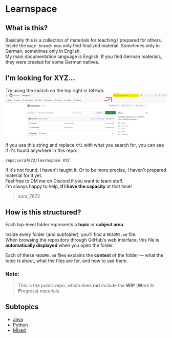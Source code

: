 # Learnspace


## What is this?
Basically this is a collection of materials for teaching I prepared for others.  
Inside the `main branch` you only find finalized material. Sometimes only in German, sometimes only in English.  
My main documentation language is English. If you find German materials, they were created for some German natives.

## I'm looking for XYZ...
Try using the search on the top right in GitHub:  
![search.png](search.png)

If you use this string and replace `XYZ` with what you search for, you can see if it's found anywhere in this repo:

```
repo:sora7672/learnspace XYZ
```

If it's not found, I haven't taught it. Or to be more precise, I haven't prepared material for it yet.  
Feel free to DM me on Discord if you want to learn stuff.  
I'm always happy to help, **if I have the capacity** at that time!  
> sora_7672


## How is this structured?
Each top-level folder represents a **topic** or **subject area**.

Inside every folder (and subfolder), you'll find a `README.md` file.  
When browsing the repository through GitHub's web interface, this file is **automatically displayed** when you open the folder.

Each of these `README.md` files explains the **context** of the folder — what the topic is about, what the files are for, and how to use them.

### Note:
>This is the public repo, which does **not** include the **WIP** (**W**ork **I**n **P**rogress) materials.

## Subtopics
- [Java](java/README.md)
- [Python](python/README.md)
- [Mixed](mixed/README.md)
